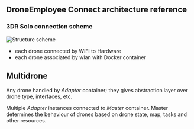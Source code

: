 DroneEmployee Connect architecture reference
--------------------------------------------

### 3DR Solo connection scheme

![Structure scheme](https://raw.githubusercontent.com/DroneEmployee/drone-employee-connect/master/docs/architecture.png)

* each drone connected by WiFi to Hardware
* each drone associated by wlan with Docker container

## Multidrone

Any drone handled by *Adapter* container; they gives abstraction
layer over drone type, interfaces, etc.

Multiple *Adapter* instances connected to *Master* container.
Master determines the behaviour of drones based on drone state,
map, tasks and other resources.
